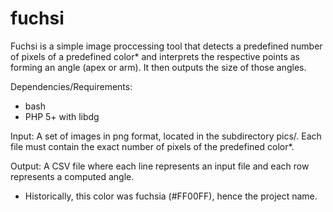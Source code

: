 # fuchsi

Fuchsi is a simple image proccessing tool that detects a predefined number of pixels of a predefined color* and interprets the respective points as forming an angle (apex or arm). It then outputs the size of those angles.

Dependencies/Requirements:
- bash
- PHP 5+ with libdg

Input:
A set of images in png format, located in the subdirectory pics/.
Each file must contain the exact number of pixels of the predefined color*.

Output:
A CSV file where each line represents an input file and each row represents a computed angle.

* Historically, this color was fuchsia (#FF00FF), hence the project name.
